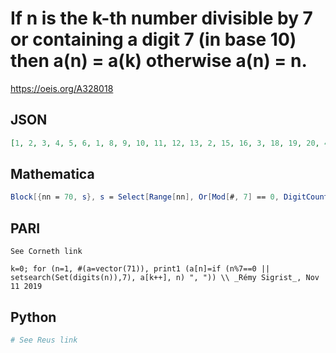 # If n is the k\-th number divisible by 7 or containing a digit 7 \(in base 10\) then a\(n\) \= a\(k\) otherwise a\(n\) \= n\.
https://oeis.org/A328018
## JSON
```JSON
[1, 2, 3, 4, 5, 6, 1, 8, 9, 10, 11, 12, 13, 2, 15, 16, 3, 18, 19, 20, 4, 22, 23, 24, 25, 26, 5, 6, 29, 30, 31, 32, 33, 34, 1, 36, 8, 38, 39, 40, 41, 9, 43, 44, 45, 46, 10, 48, 11, 50, 51, 52, 53, 54, 55, 12, 13, 58, 59, 60, 61, 62, 2, 64, 65, 66, 15, 68, 69, 16, 3]
```
## Mathematica
```Mathematica
Block[{nn = 70, s}, s = Select[Range[nn], Or[Mod[#, 7] == 0, DigitCount[#, 10, 7] > 0] &]; Array[If[FreeQ[s, #], #, FirstPosition[s, #][[1]] ] &, nn]] (* _Michael De Vlieger_, Oct 17 2019 *)
```
## PARI
```PARI
See Corneth link
```
```PARI
k=0; for (n=1, #(a=vector(71)), print1 (a[n]=if (n%7==0 || setsearch(Set(digits(n)),7), a[k++], n) ", ")) \\ _Rémy Sigrist_, Nov 11 2019
```
## Python
```Python
# See Reus link
```
